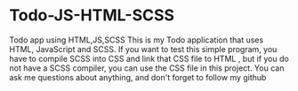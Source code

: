 # Todo-JS-HTML-SCSS
Todo app using HTML,JS,SCSS
This is my Todo application that uses HTML, JavaScript and SCSS.
If you want to test this simple program, you have to compile SCSS into CSS and link that CSS file to HTML , but if you do not have a SCSS compiler, you can use the CSS file in this project.
You can ask me questions about anything,
and don't forget to follow my github
